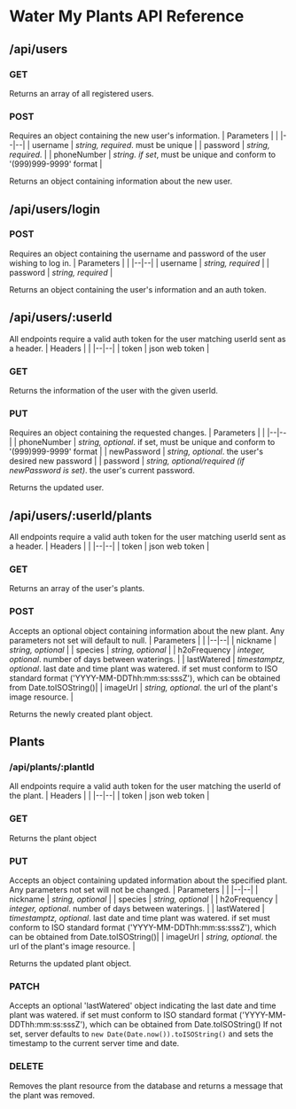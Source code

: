 # Water My Plants API Reference
## /api/users
### GET
Returns an array of all registered users.

### POST
Requires an object containing the new user's information.
| Parameters | |
|--|--|
| username | *string, required*. must be unique |
| password | *string, required*. |
| phoneNumber | *string. if set*, must be unique and conform to '(999)999-9999' format |

Returns an object containing information about the new user.

## /api/users/login
### POST
Requires an object containing the username and password of the user wishing to log in.
| Parameters | |
|--|--|
| username | *string, required* |
| password | *string, required* |

Returns an object containing the user's information and an auth token.

## /api/users/:userId
All endpoints require a valid auth token for the user matching userId sent as a header.
| Headers | |
|--|--|
| token | json web token |

### GET
Returns the information of the user with the given userId.

### PUT
Requires an object containing the requested changes.
| Parameters | |
|--|--|
| phoneNumber | *string, optional*. if set, must be unique and conform to '(999)999-9999' format |
| newPassword | *string, optional*. the user's desired new password |
| password | *string, optional/required (if newPassword is set)*. the user's current password.

Returns the updated user.

## /api/users/:userId/plants
All endpoints require a valid auth token for the user matching userId sent as a header.
| Headers | |
|--|--|
| token | json web token |

### GET
Returns an array of the user's plants.

### POST
Accepts an optional object containing information about the new plant. Any parameters not set will default to null.
| Parameters | |
|--|--|
| nickname | *string, optional* |
| species | *string, optional* |
| h2oFrequency | *integer, optional*. number of days between waterings. |
| lastWatered | *timestamptz, optional*. last date and time plant was watered. if set must conform to ISO standard format ('YYYY-MM-DDThh:mm:ss:sssZ'), which can be obtained from Date.toISOString()|
| imageUrl | *string, optional*. the url of the plant's image resource. |

Returns the newly created plant object.

## Plants

### /api/plants/:plantId
All endpoints require a valid auth token for the user matching the userId of the plant.
| Headers | |
|--|--|
| token | json web token |

### GET
Returns the plant object

### PUT
Accepts an object containing updated information about the specified plant. Any parameters not set will not be changed.
| Parameters | |
|--|--|
| nickname | *string, optional* |
| species | *string, optional* |
| h2oFrequency | *integer, optional*. number of days between waterings. |
| lastWatered | *timestamptz, optional*. last date and time plant was watered. if set must conform to ISO standard format ('YYYY-MM-DDThh:mm:ss:sssZ'), which can be obtained from Date.toISOString()|
| imageUrl | *string, optional*. the url of the plant's image resource. |

Returns the updated plant object.

### PATCH
Accepts an optional 'lastWatered' object indicating the last date and time plant was watered. if set must conform to ISO standard format ('YYYY-MM-DDThh:mm:ss:sssZ'), which can be obtained from Date.toISOString()
If not set, server defaults to `new Date(Date.now()).toISOString()` and sets the timestamp to the current server time and date.

### DELETE
Removes the plant resource from the database and returns a message that the plant was removed.

